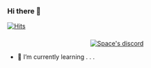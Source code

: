 ### Hi there 👋

[![Hits](https://hits.seeyoufarm.com/api/count/incr/badge.svg?url=https%3A%2F%2Fgithub.com%2FxDelito%2F&count_bg=%2379C83D&title_bg=%23555555&icon=&icon_color=%23E7E7E7&title=hits&edge_flat=false)](https://hits.seeyoufarm.com)

###
  <p align="center">
    <a href="https://discord.com/users/773262238948786186">
        <img title="Space discord" alt="Space's discord" src="https://discord.c99.nl/widget/theme-1/773262238948786186.png"/>
    </a>
</p>

- 🌱 I’m currently learning . . .

